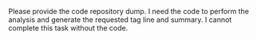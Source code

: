 Please provide the code repository dump. I need the code to perform the analysis and generate the requested tag line and summary.  I cannot complete this task without the code.
